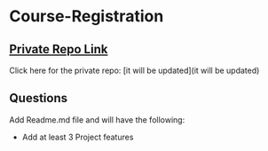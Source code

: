 # Course-Registration

## [ Private Repo Link](https://classroom.github.com/a/8TQS2mML)

Click here for the private repo: [it will be updated](it will be updated)



##  Questions
Add Readme.md file and will have the following: 

- Add at least 3 Project features 
